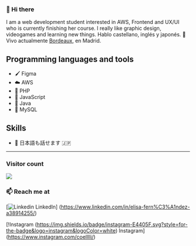 
### 👋 Hi there 
I am a web development student interested in AWS, Frontend and UX/UI who is currently finishing her course.
I really like graphic design, videogames and learning new things.
Hablo castellano, inglés y japonés.
 💼 Vivo actualmente <a href="https://www.google.com/maps?q=madrid">Bordeaux</a>, en Madrid.<br/>

## Programming languages and tools
- 🖌️ Figma
- ☁️ AWS
- 🐘 PHP
- 🐤 JavaScript
- 🐊 Java
- 🦕 MySQL

## Skills
- 💬 日本語も話せます :jp:

<hr />

### Visitor count
<img src="https://profile-counter.glitch.me/coe1i/count.svg" />

### 📫 Reach me at 
[![Linkedin](https://i.stack.imgur.com/gVE0j.png) LinkedIn] (https://www.linkedin.com/in/elisa-fern%C3%A1ndez-a38914255/)

[!Instagram (https://img.shields.io/badge/instagram-E4405F.svg?style=for-the-badge&logo=instagram&logoColor=white) Instagram] (https://www.instagram.com/coelllli/)
